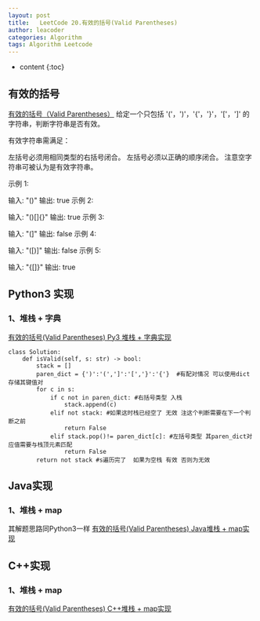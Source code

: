 ```yaml
---
layout: post
title:   LeetCode 20.有效的括号(Valid Parentheses)
author: leacoder
categories: Algorithm 
tags: Algorithm Leetcode
---
```


* content
{:toc}


## 有效的括号

[有效的括号（Valid Parentheses）](https://leetcode-cn.com/problems/valid-parentheses/)
给定一个只包括 '('，')'，'{'，'}'，'['，']' 的字符串，判断字符串是否有效。

有效字符串需满足：

左括号必须用相同类型的右括号闭合。
左括号必须以正确的顺序闭合。
注意空字符串可被认为是有效字符串。

示例 1:

输入: "()"
输出: true
示例 2:

输入: "()[]{}"
输出: true
示例 3:

输入: "(]"
输出: false
示例 4:

输入: "([)]"
输出: false
示例 5:

输入: "{[]}"
输出: true

## Python3 实现

### 1、堆栈 + 字典

[有效的括号(Valid Parentheses) Py3 堆栈 + 字典实现 ](https://github.com/lichangke/LeetCode/blob/master/20.%20Valid%20Parentheses/ValidParentheses.py)
```
class Solution:
    def isValid(self, s: str) -> bool:
        stack = []
        paren_dict = {')':'(',']':'[','}':'{'}  #有配对情况 可以使用dict存储其键值对
        for c in s:
            if c not in paren_dict: #右括号类型 入栈
                stack.append(c)
            elif not stack: #如果这时栈已经空了 无效 注这个判断需要在下一个判断之前
                return False
            elif stack.pop()!= paren_dict[c]: #左括号类型 其paren_dict对应值需要与栈顶元素匹配 
                return False
        return not stack #s遍历完了  如果为空栈 有效 否则为无效
```

## Java实现

### 1、堆栈 + map

其解题思路同Python3一样
[有效的括号(Valid Parentheses) Java堆栈 + map实现 ](https://github.com/lichangke/LeetCode/blob/master/20.%20Valid%20Parentheses/ValidParentheses.java)

## C++实现

### 1、堆栈 + map

[有效的括号(Valid Parentheses) C++堆栈 + map实现 ](https://github.com/lichangke/LeetCode/blob/master/20.%20Valid%20Parentheses/ValidParentheses.cpp)


